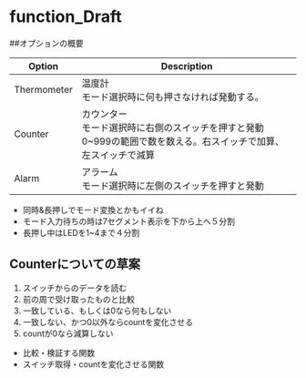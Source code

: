 # function_Draft  

##オプションの概要

 Option | Description  
 --- | ---  
 Thermometer | 温度計　<br> モード選択時に何も押さなければ発動する。  
 Counter | カウンター<br>モード選択時に右側のスイッチを押すと発動<br>0~999の範囲で数を数える。右スイッチで加算、左スイッチで減算  
 Alarm | アラーム <br> モード選択時に左側のスイッチを押すと発動<br>  

* 同時&長押しでモード変換とかもイイね  
* モード入力待ちの時は7セグメント表示を下から上へ５分割  
* 長押し中はLEDを1~4まで４分割  


## Counterについての草案

1. スイッチからのデータを読む
2. 前の周で受け取ったものと比較
3. 一致している、もしくは0なら何もしない
4. 一致しない、かつ0以外ならcountを変化させる
5. countが0なら減算しない

* 比較・検証する関数
* スイッチ取得・countを変化させる関数
